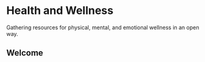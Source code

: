 # Health and Wellness
Gathering resources for physical, mental, and emotional wellness in an open way.

## Welcome
